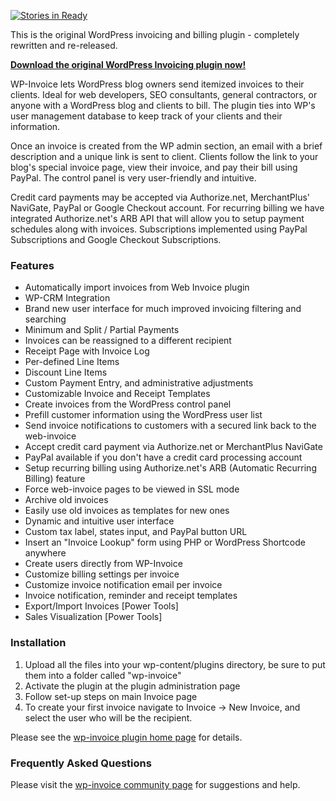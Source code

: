 [![Stories in Ready](https://badge.waffle.io/usabilitydynamics/wp-invoice.png?label=ready&title=Ready)](http://waffle.io/usabilitydynamics/wp-invoice)

This is the original WordPress invoicing and billing plugin - completely rewritten and re-released.

**[Download the original WordPress Invoicing plugin now!](http://downloads.wordpress.org/plugin/wp-invoice.zip)**

WP-Invoice lets WordPress blog owners send itemized invoices to their clients. Ideal for web developers, SEO consultants, general contractors, or anyone with a WordPress blog and clients to bill. The plugin ties into WP's user management database to keep track of your clients and their information.

Once an invoice is created from the WP admin section, an email with a brief description and a unique link is sent to client. Clients follow the link to your blog's special invoice page, view their invoice, and pay their bill using PayPal. The control panel is very user-friendly and intuitive.

Credit card payments may be accepted via Authorize.net, MerchantPlus' NaviGate, PayPal or Google Checkout account. For recurring billing we have integrated Authorize.net's ARB API that will allow you to setup payment schedules along with invoices. Subscriptions implemented using PayPal Subscriptions and Google Checkout Subscriptions.

### Features

* Automatically import invoices from Web Invoice plugin
* WP-CRM Integration
* Brand new user interface for much improved invoicing filtering and searching
* Minimum and Split / Partial Payments
* Invoices can be reassigned to a different recipient
* Receipt Page with Invoice Log
* Per-defined Line Items
* Discount Line Items
* Custom Payment Entry, and administrative adjustments
* Customizable Invoice and Receipt Templates
* Create invoices from the WordPress control panel
* Prefill customer information using the WordPress user list
* Send invoice notifications to customers with a secured link back to the web-invoice
* Accept credit card payment via Authorize.net or MerchantPlus NaviGate
* PayPal available if you don't have a credit card processing account
* Setup recurring billing using Authorize.net's ARB (Automatic Recurring Billing) feature
* Force web-invoice pages to be viewed in SSL mode
* Archive old invoices
* Easily use old invoices as templates for new ones
* Dynamic and intuitive user interface
* Custom tax label, states input, and PayPal button URL
* Insert an "Invoice Lookup" form using PHP or WordPress Shortcode anywhere
* Create users directly from WP-Invoice
* Customize billing settings per invoice
* Customize invoice notification email per invoice
* Invoice notification, reminder and receipt templates
* Export/Import Invoices [Power Tools]
* Sales Visualization [Power Tools]

### Installation

1. Upload all the files into your wp-content/plugins directory, be sure to put them into a folder called "wp-invoice"
2. Activate the plugin at the plugin administration page
3. Follow set-up steps on main Invoice page
4. To create your first invoice navigate to Invoice -> New Invoice, and select the user who will be the recipient.

Please see the [wp-invoice plugin home page](https://usabilitydynamics.com/products/wp-invoice/) for details.

### Frequently Asked Questions

Please visit the [wp-invoice community page](https://usabilitydynamics.com/products/wp-invoice/forums/) for suggestions and help.
